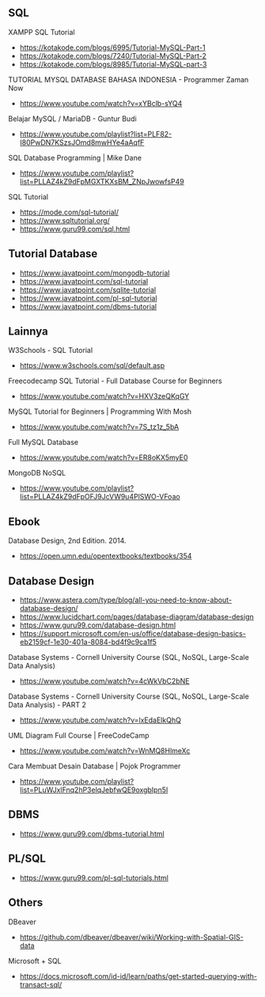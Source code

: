 ## SQL

XAMPP SQL Tutorial
- https://kotakode.com/blogs/6995/Tutorial-MySQL-Part-1
- https://kotakode.com/blogs/7240/Tutorial-MySQL-Part-2
- https://kotakode.com/blogs/8985/Tutorial-MySQL-part-3

TUTORIAL MYSQL DATABASE BAHASA INDONESIA - Programmer Zaman Now
- https://www.youtube.com/watch?v=xYBclb-sYQ4

Belajar MySQL / MariaDB - Guntur Budi
- https://www.youtube.com/playlist?list=PLF82-I80PwDN7KSzsJOmd8mwHYe4aAqfF

SQL Database Programming | Mike Dane
- https://www.youtube.com/playlist?list=PLLAZ4kZ9dFpMGXTKXsBM_ZNpJwowfsP49

SQL Tutorial
- https://mode.com/sql-tutorial/
- https://www.sqltutorial.org/
- https://www.guru99.com/sql.html

## Tutorial Database

- https://www.javatpoint.com/mongodb-tutorial
- https://www.javatpoint.com/sql-tutorial
- https://www.javatpoint.com/sqlite-tutorial
- https://www.javatpoint.com/pl-sql-tutorial
- https://www.javatpoint.com/dbms-tutorial

## Lainnya

W3Schools - SQL Tutorial
- https://www.w3schools.com/sql/default.asp

Freecodecamp SQL Tutorial - Full Database Course for Beginners
- https://www.youtube.com/watch?v=HXV3zeQKqGY

MySQL Tutorial for Beginners | Programming With Mosh
- https://www.youtube.com/watch?v=7S_tz1z_5bA

Full MySQL Database
- https://www.youtube.com/watch?v=ER8oKX5myE0

MongoDB NoSQL
- https://www.youtube.com/playlist?list=PLLAZ4kZ9dFpOFJ9JcVW9u4PlSWO-VFoao

## Ebook

Database Design, 2nd Edition. 2014.
- https://open.umn.edu/opentextbooks/textbooks/354

## Database Design

- https://www.astera.com/type/blog/all-you-need-to-know-about-database-design/
- https://www.lucidchart.com/pages/database-diagram/database-design
- https://www.guru99.com/database-design.html
- https://support.microsoft.com/en-us/office/database-design-basics-eb2159cf-1e30-401a-8084-bd4f9c9ca1f5

Database Systems - Cornell University Course (SQL, NoSQL, Large-Scale Data Analysis)
- https://www.youtube.com/watch?v=4cWkVbC2bNE

Database Systems - Cornell University Course (SQL, NoSQL, Large-Scale Data Analysis) - PART 2
- https://www.youtube.com/watch?v=lxEdaElkQhQ

UML Diagram Full Course | FreeCodeCamp
- https://www.youtube.com/watch?v=WnMQ8HlmeXc

Cara Membuat Desain Database | Pojok Programmer
- https://www.youtube.com/playlist?list=PLuWJxlFnq2hP3elqJebfwQE9oxgbIpn5I

## DBMS

- https://www.guru99.com/dbms-tutorial.html

## PL/SQL

- https://www.guru99.com/pl-sql-tutorials.html

## Others

DBeaver
- https://github.com/dbeaver/dbeaver/wiki/Working-with-Spatial-GIS-data

Microsoft + SQL
- https://docs.microsoft.com/id-id/learn/paths/get-started-querying-with-transact-sql/
